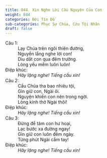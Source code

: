 ```yaml
---
title: 844. Xin Nghe Lời Cầu Nguyện Của Con
weight: 844
categories: Đời Tín Đồ
sub-categories: Phục Sự Chúa, Cứu Tội Nhân
draft: false
---
```

<dl><dt>Câu 1:</dt><dd data-verse="1">Lạy Chúa trên ngôi thiên đường, <br/>Nguyền lắng nghe lời con! <br/>Dìu dắt con qua đêm trường. <br/>Lòng yếu mềm luôn luôn! </dd><dt>Điệp khúc:</dt><dd data-chorus="1"><em>Hãy lặng nghe! Tiếng cầu xin! </em></dd><dt>Câu 2:</dt><dd data-verse="2">Cầu Chúa tha bao nhiêu tội, <br/>Gìn giữ con, Ngài ôi. <br/>Nguyện khiến con nên trong ngời. <br/>Lòng kính thờ Ngài thôi! </dd><dt>Điệp khúc:</dt><dd data-chorus="1"><em>Hãy lặng nghe! Tiếng cầu xin! </em></dd><dt>Câu 3:</dt><dd data-verse="3">Đừng để tâm con hư hoại, <br/>Lạc bước xa đường ngay! <br/>Gìn giữ con luôn đêm ngày. <br/>Từng phút Ngài cầm tay! </dd><dt>Điệp khúc:</dt><dd data-chorus="1"><em>Hãy lặng nghe! Tiếng cầu xin! </em></dd></dl>